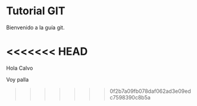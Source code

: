 # Tutorial GIT
Bienvenido a la guía git.

<<<<<<< HEAD
=======
Hola Calvo

Voy palla
>>>>>>> 0f2b7a09fb078daf062ad3e09edc7598390c8b5a
